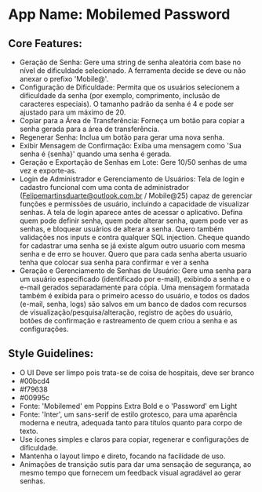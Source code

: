 # **App Name**: Mobilemed Password

## Core Features:

- Geração de Senha: Gere uma string de senha aleatória com base no nível de dificuldade selecionado. A ferramenta decide se deve ou não anexar o prefixo 'Mobile@'.
- Configuração de Dificuldade: Permita que os usuários selecionem a dificuldade da senha (por exemplo, comprimento, inclusão de caracteres especiais). O tamanho padrão da senha é 4 e pode ser ajustado para um máximo de 20.
- Copiar para a Área de Transferência: Forneça um botão para copiar a senha gerada para a área de transferência.
- Regenerar Senha: Inclua um botão para gerar uma nova senha.
- Exibir Mensagem de Confirmação: Exiba uma mensagem como 'Sua senha é {senha}' quando uma senha é gerada.
- Geração e Exportação de Senhas em Lote: Gere 10/50 senhas de uma vez e exporte-as.
- Login de Administrador e Gerenciamento de Usuários: Tela de login e cadastro funcional com uma conta de administrador (Felipemartinsduarte@outlook.com.br / Mobile@25) capaz de gerenciar funções e permissões de usuário, incluindo a capacidade de visualizar senhas. A tela de login aparece antes de acessar o aplicativo. Defina quem pode definir senha, quem pode alterar senha, quem pode ver as senhas, e bloquear usuários de alterar a senha. Quero também validações nos inputs e contra qualquer SQL injection. Cheque quando for cadastrar uma senha se já existe algum outro usuario com mesma senha e de erro se houver.  Quero que para cada senha aberta usuario tenha que colocar sua senha para confirmar e ver a senha
- Geração e Gerenciamento de Senhas de Usuário: Gere uma senha para um usuário especificado (identificado por e-mail), exibindo a senha e o e-mail gerados separadamente para cópia. Uma mensagem formatada também é exibida para o primeiro acesso do usuário, e todos os dados (e-mail, senha, logs) são salvos em um banco de dados com recursos de visualização/pesquisa/alteração, registro de ações do usuário, botões de confirmação e rastreamento de quem criou a senha e as configurações.

## Style Guidelines:

- O UI Deve ser limpo pois trata-se de coisa de hospitais, deve ser branco
- #00bcd4
- #f79638
- #00995c
- Fonte: 'Mobilemed' em Poppins Extra Bold e o 'Password' em Light
- Fonte: 'Inter', um sans-serif de estilo grotesco, para uma aparência moderna e neutra, adequada tanto para títulos quanto para corpo de texto.
- Use ícones simples e claros para copiar, regenerar e configurações de dificuldade.
- Mantenha o layout limpo e direto, focando na facilidade de uso.
- Animações de transição sutis para dar uma sensação de segurança, ao mesmo tempo que fornecem um feedback visual agradável ao gerar senhas.